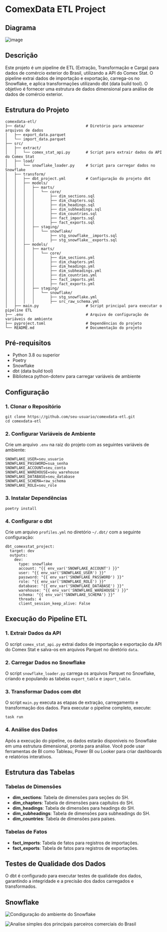 # ComexData ETL Project

## Diagrama

![image](https://github.com/user-attachments/assets/bb6d80ad-5259-4e2c-a0e7-77a75af12245)

## Descrição

Este projeto é um pipeline de ETL (Extração, Transformação e Carga) para dados de comércio exterior do Brasil, utilizando a API do Comex Stat. O pipeline extrai dados de importação e exportação, carrega-os no Snowflake, e aplica transformações utilizando dbt (data build tool). O objetivo é fornecer uma estrutura de dados dimensional para análise de dados de comércio exterior.

## Estrutura do Projeto

```
comexdata-etl/
├── data/                           # Diretório para armazenar arquivos de dados
│   ├── export_data.parquet
│   └── import_data.parquet
├── src/
│   ├── extract/
│   │   └── comex_stat_api.py       # Script para extrair dados da API do Comex Stat
│   ├── load/
│   │   └── snowflake_loader.py     # Script para carregar dados no Snowflake
│   ├── transform/
│   │   ├── dbt_project.yml         # Configuração do projeto dbt
│   │   ├── models/
│   │   │   ├── marts/
│   │   │   │   └── core/
│   │   │   │       ├── dim_sections.sql
│   │   │   │       ├── dim_chapters.sql
│   │   │   │       ├── dim_headings.sql
│   │   │   │       ├── dim_subheadings.sql
│   │   │   │       ├── dim_countries.sql
│   │   │   │       ├── fact_imports.sql
│   │   │   │       ├── fact_exports.sql
│   │   │   ├── staging/
│   │   │   │   └── snowflake/
│   │   │   │       ├── stg_snowflake__imports.sql
│   │   │   │       ├── stg_snowflake__exports.sql
│   │   ├── models/
│   │   │   ├── marts/
│   │   │   │   └── core/
│   │   │   │       ├── dim_sections.yml
│   │   │   │       ├── dim_chapters.yml
│   │   │   │       ├── dim_headings.yml
│   │   │   │       ├── dim_subheadings.yml
│   │   │   │       ├── dim_countries.yml
│   │   │   │       ├── fact_imports.yml
│   │   │   │       ├── fact_exports.yml
│   │   │   ├── staging/
│   │   │   │   └── snowflake/
│   │   │   │       ├── stg_snowflake.yml
│   │   │   │       ├── src_raw_schema.yml
│   ├── main.py                     # Script principal para executar o pipeline ETL
├── .env                            # Arquivo de configuração de variáveis de ambiente
├── pyproject.toml                  # Dependências do projeto
└── README.md                       # Documentação do projeto
```

## Pré-requisitos

- Python 3.8 ou superior
- Poetry
- Snowflake
- dbt (data build tool)
- Biblioteca python-dotenv para carregar variáveis de ambiente

## Configuração

### 1. Clonar o Repositório

```
git clone https://github.com/seu-usuario/comexdata-etl.git
cd comexdata-etl
```

### 2. Configurar Variáveis de Ambiente

Crie um arquivo `.env` na raiz do projeto com as seguintes variáveis de ambiente:

```
SNOWFLAKE_USER=seu_usuario
SNOWFLAKE_PASSWORD=sua_senha
SNOWFLAKE_ACCOUNT=seu_conta
SNOWFLAKE_WAREHOUSE=seu_warehouse
SNOWFLAKE_DATABASE=seu_database
SNOWFLAKE_SCHEMA=raw_schema
SNOWFLAKE_ROLE=seu_role
```
### 3. Instalar Dependências

```
poetry install
```

### 4. Configurar o dbt

Crie um arquivo `profiles.yml` no diretório `~/.dbt/` com a seguinte configuração:

```
dbt_comexstat_project:
  target: dev
  outputs:
    dev:
      type: snowflake
      account: "{{ env_var('SNOWFLAKE_ACCOUNT') }}"
      user: "{{ env_var('SNOWFLAKE_USER') }}"
      password: "{{ env_var('SNOWFLAKE_PASSWORD') }}"
      role: "{{ env_var('SNOWFLAKE_ROLE') }}"
      database: "{{ env_var('SNOWFLAKE_DATABASE') }}"
      warehouse: "{{ env_var('SNOWFLAKE_WAREHOUSE') }}"
      schema: "{{ env_var('SNOWFLAKE_SCHEMA') }}"
      threads: 4
      client_session_keep_alive: False
```

## Execução do Pipeline ETL

### 1. Extrair Dados da API

O script `comex_stat_api.py` extrai dados de importação e exportação da API do Comex Stat e salva-os em arquivos Parquet no diretório `data`.

### 2. Carregar Dados no Snowflake
O script `snowflake_loader.py` carrega os arquivos Parquet no Snowflake, criando e populando as tabelas `export_table` e `import_table`.

### 3. Transformar Dados com dbt
O script `main.py` executa as etapas de extração, carregamento e transformação dos dados. Para executar o pipeline completo, execute:

```
task run
```

### 4. Análise dos Dados

Após a execução do pipeline, os dados estarão disponíveis no Snowflake em uma estrutura dimensional, pronta para análise. Você pode usar ferramentas de BI como Tableau, Power BI ou Looker para criar dashboards e relatórios interativos.

## Estrutura das Tabelas

### Tabelas de Dimensões

- **dim_sections**: Tabela de dimensões para seções do SH.
- **dim_chapters**: Tabela de dimensões para capítulos do SH.
- **dim_headings**: Tabela de dimensões para headings do SH.
- **dim_subheadings**: Tabela de dimensões para subheadings do SH.
- **dim_countries**: Tabela de dimensões para países.

### Tabelas de Fatos

- **fact_imports**: Tabela de fatos para registros de importações.
- **fact_exports**: Tabela de fatos para registros de exportações.

## Testes de Qualidade dos Dados

O dbt é configurado para executar testes de qualidade dos dados, garantindo a integridade e a precisão dos dados carregados e transformados.

## Snowflake

![Condiguração do ambiente do Snowflake](https://github.com/user-attachments/assets/4360cbcf-6f1f-4d1f-8e51-9b5bf54fb651)

![Analise simples dos principais parceiros comerciais do Brasil](https://github.com/user-attachments/assets/4fd4a03f-d0ae-4756-9a29-67ff48fa520d)

